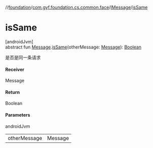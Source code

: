 //[foundation](../../../index.md)/[com.gyf.foundation.cs.common.face](../index.md)/[IMessage](index.md)/[isSame](is-same.md)

# isSame

[androidJvm]\
abstract fun [Message](https://developer.android.com/reference/kotlin/android/os/Message.html).[isSame](is-same.md)(otherMessage: [Message](https://developer.android.com/reference/kotlin/android/os/Message.html)): [Boolean](https://kotlinlang.org/api/core/kotlin-stdlib/kotlin/-boolean/index.html)

是否是同一条请求

#### Receiver

Message

#### Return

Boolean

#### Parameters

androidJvm

| | |
|---|---|
| otherMessage | Message |